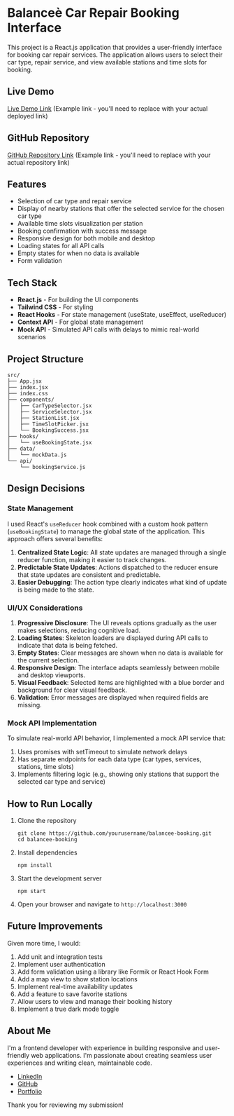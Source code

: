 # Balanceè Car Repair Booking Interface

This project is a React.js application that provides a user-friendly interface for booking car repair services. The application allows users to select their car type, repair service, and view available stations and time slots for booking.

## Live Demo

[Live Demo Link](https://balancee-booking.vercel.app/) (Example link - you'll need to replace with your actual deployed link)

## GitHub Repository

[GitHub Repository Link](https://github.com/yourusername/balancee-booking) (Example link - you'll need to replace with your actual repository link)

## Features

- Selection of car type and repair service
- Display of nearby stations that offer the selected service for the chosen car type
- Available time slots visualization per station
- Booking confirmation with success message
- Responsive design for both mobile and desktop
- Loading states for all API calls
- Empty states for when no data is available
- Form validation

## Tech Stack

- **React.js** - For building the UI components
- **Tailwind CSS** - For styling
- **React Hooks** - For state management (useState, useEffect, useReducer)
- **Context API** - For global state management
- **Mock API** - Simulated API calls with delays to mimic real-world scenarios

## Project Structure

```
src/
├── App.jsx                  
├── index.jsx                
├── index.css                
├── components/              
│   ├── CarTypeSelector.jsx  
│   ├── ServiceSelector.jsx  
│   ├── StationList.jsx      
│   ├── TimeSlotPicker.jsx   
│   └── BookingSuccess.jsx   
├── hooks/                   
│   └── useBookingState.jsx  
├── data/                    
│   └── mockData.js          
└── api/                     
    └── bookingService.js    
```

## Design Decisions

### State Management

I used React's `useReducer` hook combined with a custom hook pattern (`useBookingState`) to manage the global state of the application. This approach offers several benefits:

1. **Centralized State Logic**: All state updates are managed through a single reducer function, making it easier to track changes.
2. **Predictable State Updates**: Actions dispatched to the reducer ensure that state updates are consistent and predictable.
3. **Easier Debugging**: The action type clearly indicates what kind of update is being made to the state.

### UI/UX Considerations

1. **Progressive Disclosure**: The UI reveals options gradually as the user makes selections, reducing cognitive load.
2. **Loading States**: Skeleton loaders are displayed during API calls to indicate that data is being fetched.
3. **Empty States**: Clear messages are shown when no data is available for the current selection.
4. **Responsive Design**: The interface adapts seamlessly between mobile and desktop viewports.
5. **Visual Feedback**: Selected items are highlighted with a blue border and background for clear visual feedback.
6. **Validation**: Error messages are displayed when required fields are missing.

### Mock API Implementation

To simulate real-world API behavior, I implemented a mock API service that:

1. Uses promises with setTimeout to simulate network delays
2. Has separate endpoints for each data type (car types, services, stations, time slots)
3. Implements filtering logic (e.g., showing only stations that support the selected car type and service)

## How to Run Locally

1. Clone the repository
   ```
   git clone https://github.com/yourusername/balancee-booking.git
   cd balancee-booking
   ```

2. Install dependencies
   ```
   npm install
   ```

3. Start the development server
   ```
   npm start
   ```

4. Open your browser and navigate to `http://localhost:3000`

## Future Improvements

Given more time, I would:

1. Add unit and integration tests
2. Implement user authentication
3. Add form validation using a library like Formik or React Hook Form
4. Add a map view to show station locations
5. Implement real-time availability updates
6. Add a feature to save favorite stations
7. Allow users to view and manage their booking history
8. Implement a true dark mode toggle

## About Me

I'm a frontend developer with experience in building responsive and user-friendly web applications. I'm passionate about creating seamless user experiences and writing clean, maintainable code.

- [LinkedIn](https://www.linkedin.com/in/ojo-damilare-2b34ba109/)
- [GitHub](https://github.com/Richiey1)
- [Portfolio](https://web-2-portfolio-website-euge.vercel.app/)

Thank you for reviewing my submission!